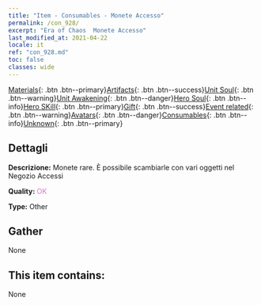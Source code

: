 ```yaml
---
title: "Item - Consumables - Monete Accesso"
permalink: /con_928/
excerpt: "Era of Chaos  Monete Accesso"
last_modified_at: 2021-04-22
locale: it
ref: "con_928.md"
toc: false
classes: wide
---
```

 [Materials](/ItemsIT/){: .btn .btn--primary}[Artifacts](/ItemsIT/Artifacts/){: .btn .btn--success}[Unit Soul](/ItemsIT/UnitSoul/){: .btn .btn--warning}[Unit Awakening](/ItemsIT/UnitAwakening/){: .btn .btn--danger}[Hero Soul](/ItemsIT/HeroSoul/){: .btn .btn--info}[Hero SKill](/ItemsIT/HeroSkill/){: .btn .btn--primary}[Gift](/ItemsIT/Gift/){: .btn .btn--success}[Event related](/ItemsIT/Events/){: .btn .btn--warning}[Avatars](/ItemsIT/Avatars/){: .btn .btn--danger}[Consumables](/ItemsIT/Consumables/){: .btn .btn--info}[Unknown](/ItemsIT/Unknown/){: .btn .btn--primary}

## Dettagli
 **Descrizione:** Monete rare. È possibile scambiarle con vari oggetti nel Negozio Accessi

 **Quality:** <span style="color: #DA70D6">OK</span>

 **Type:** Other

## Gather

  None

## This item contains:

  None

